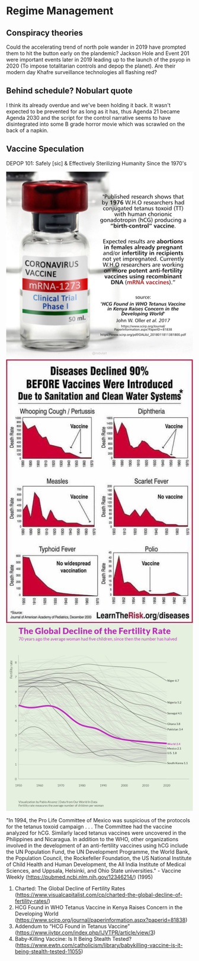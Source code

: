 # Regime Management

## Conspiracy theories

Could the accelerating trend of north pole wander in 2019 have prompted them to hit the button early on the plandemic? Jackson Hole and Event 201 were important events later in 2019 leading up to the launch of the psyop in 2020 (To impose totalitarian controls and depop the planet). Are their modern day Khafre surveillance technologies all flashing red?

## Behind schedule? Nobulart quote

I think its already overdue and we've been holding it back. It wasn't expected to be prevented for as long as it has, thus Agenda 21 became Agenda 2030 and the script for the control narrative seems to have disintegrated into some B grade horror movie which was scrawled on the back of a napkin.

## Vaccine Speculation

DEPOP 101: Safely [sic] & Effectively Sterilizing Humanity Since the 1970's

![x](img/vaccine1.jpg "vax")
![x](img/vaccine2.jpg "vax")
![x](img/vaccine3.jpg "vax")

"In 1994, the Pro Life Committee of Mexico was suspicious of the protocols for the tetanus toxoid campaign . . . The Committee had the vaccine analyzed for hCG. Similarly laced tetanus vaccines were uncovered in the Philippines and Nicaragua. In addition to the WHO, other organizations involved in the development of an anti-fertility vaccines using hCG include the UN Population Fund, the UN Development Programme, the World Bank, the Population Council, the Rockefeller Foundation, the US National Institute of Child Health and Human Development, the All India Institute of Medical Sciences, and Uppsala, Helsinki, and Ohio State universities." - Vaccine Weekly (https://pubmed.ncbi.nlm.nih.gov/12346214/) (1995)

1. Charted: The Global Decline of Fertility Rates (https://www.visualcapitalist.com/cp/charted-the-global-decline-of-fertility-rates/)
2. HCG Found in WHO Tetanus Vaccine in Kenya Raises Concern in the Developing World (https://www.scirp.org/journal/paperinformation.aspx?paperid=81838)
3. Addendum to “HCG Found in Tetanus Vaccine” (https://www.ijvtpr.com/index.php/IJVTPR/article/view/3)
4. Baby-Killing Vaccine: Is It Being Stealth Tested? (https://www.ewtn.com/catholicism/library/babykilling-vaccine-is-it-being-stealth-tested-11055)